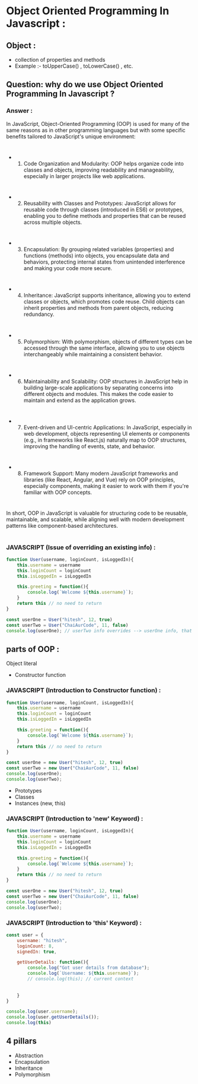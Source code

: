 # Object Oriented Programming In Javascript :

## Object :
- collection of properties and methods
- Example :- toUpperCase() , toLowerCase() , etc.

## Question: why do we use Object Oriented Programming In Javascript ?
### Answer : 
In JavaScript, Object-Oriented Programming (OOP) is used for many of the same reasons as in other programming languages but with some specific benefits tailored to JavaScript's unique environment:
#
- 1. Code Organization and Modularity: OOP helps organize code into classes and objects, improving readability and manageability, especially in larger projects like web applications.
#
- 2. Reusability with Classes and Prototypes: JavaScript allows for reusable code through classes (introduced in ES6) or prototypes, enabling you to define methods and properties that can be reused across multiple objects.
#
- 3. Encapsulation: By grouping related variables (properties) and functions (methods) into objects, you encapsulate data and behaviors, protecting internal states from unintended interference and making your code more secure.
#
- 4. Inheritance: JavaScript supports inheritance, allowing you to extend classes or objects, which promotes code reuse. Child objects can inherit properties and methods from parent objects, reducing redundancy.
#
- 5. Polymorphism: With polymorphism, objects of different types can be accessed through the same interface, allowing you to use objects interchangeably while maintaining a consistent behavior.
#
- 6. Maintainability and Scalability: OOP structures in JavaScript help in building large-scale applications by separating concerns into different objects and modules. This makes the code easier to maintain and extend as the application grows.
#
- 7. Event-driven and UI-centric Applications: In JavaScript, especially in web development, objects representing UI elements or components (e.g., in frameworks like React.js) naturally map to OOP structures, improving the handling of events, state, and behavior.
#
- 8. Framework Support: Many modern JavaScript frameworks and libraries (like React, Angular, and Vue) rely on OOP principles, especially components, making it easier to work with them if you're familiar with OOP concepts.
#
In short, OOP in JavaScript is valuable for structuring code to be reusable, maintainable, and scalable, while aligning well with modern development patterns like component-based architectures.
#
### JAVASCRIPT (Issue of overriding an existing info) :
``` js
function User(username, loginCount, isLoggedIn){
    this.username = username
    this.loginCount = loginCount
    this.isLoggedIn = isLoggedIn

    this.greeting = function(){
        console.log(`Welcome ${this.username}`);
    }
    return this // no need to return 
}

const userOne = User("hitesh", 12, true)
const userTwo = User("ChaiAurCode", 11, false)
console.log(userOne); // userTwo info overrides --> userOne info, that's why 'new' keyword is used to stop the overriding of the info one object due to another. 
```
## parts of OOP :
Object literal

- Constructor function

### JAVASCRIPT (Introduction to Constructor function) :
``` js
function User(username, loginCount, isLoggedIn){
    this.username = username
    this.loginCount = loginCount
    this.isLoggedIn = isLoggedIn

    this.greeting = function(){
        console.log(`Welcome ${this.username}`);
    }
    return this // no need to return 
}

const userOne = new User("hitesh", 12, true)
const userTwo = new User("ChaiAurCode", 11, false)
console.log(userOne);
console.log(userTwo);
```

- Prototypes
- Classes
- Instances (new, this)

### JAVASCRIPT (Introduction to 'new' Keyword) :
``` js
function User(username, loginCount, isLoggedIn){
    this.username = username
    this.loginCount = loginCount
    this.isLoggedIn = isLoggedIn

    this.greeting = function(){
        console.log(`Welcome ${this.username}`);
    }
    return this // no need to return 
}

const userOne = new User("hitesh", 12, true)
const userTwo = new User("ChaiAurCode", 11, false)
console.log(userOne);
console.log(userTwo);
```

### JAVASCRIPT (Introduction to 'this' Keyword) :
```js
const user = {
    username: "hitesh",
    loginCount: 8,
    signedIn: true,

    getUserDetails: function(){
        console.log("Got user details from database");
        console.log(`Username: ${this.username}`);
        // console.log(this); // current context
        
        
    }
}

console.log(user.username);
console.log(user.getUserDetails());
console.log(this)
```



## 4 pillars
- Abstraction
- Encapsulation
- Inheritance
- Polymorphism
